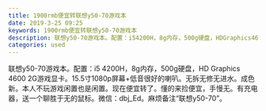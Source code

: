 ```yaml
---
title: 1900rmb便宜转联想y50-70游戏本
date: 2019-3-25 09:25
keywords: 1900rmb便宜转联想y50-70游戏本
description: 联想y50-70游戏本。配置：i54200H，8g内存，500g硬盘，HDGraphics46002G游戏显卡。15.5寸1080p屏幕+低音很好的喇叭。无拆无修无进水。成色新。本人不玩游戏闲置也是闲置。现在便宜转了。懂的来捡便宜，手慢无。
categories: used
---
```

<td class="t_f" id="postmessage_3300341">

联想y50-70游戏本。配置：i5 4200H，8g内存，500g硬盘，HD Graphics 4600 2G游戏显卡。15.5寸1080p屏幕+低音很好的喇叭。无拆无修无进水。成色新。本人不玩游戏闲置也是闲置。现在便宜转了。懂的来捡便宜，手慢无。有充电器，送一个聊胜于无的鼠标。微信：dbj_Ed。麻烦备注“联想y50-70”。<br/>
<img alt="" border="0" class="zoom" data-cf-modified-57bc2a26aaafb76e304f8ce0-="" file="http://www.flw.ph/data/appbyme/upload/image/201903/25/CHzboMrC5j23.jpg" id="aimg_nsL6V" lazyloadthumb="1" onclick="" onmouseover="" src="http://www.flw.ph/data/appbyme/upload/image/201903/25/CHzboMrC5j23.jpg"/><br/>
<br/>
<img alt="" border="0" class="zoom" data-cf-modified-57bc2a26aaafb76e304f8ce0-="" file="http://www.flw.ph/data/appbyme/upload/image/201903/25/uuetsim8QzMq.jpg" id="aimg_q74q6" lazyloadthumb="1" onclick="" onmouseover="" src="http://www.flw.ph/data/appbyme/upload/image/201903/25/uuetsim8QzMq.jpg"/><br/>
<br/>
<img alt="" border="0" class="zoom" data-cf-modified-57bc2a26aaafb76e304f8ce0-="" file="http://www.flw.ph/data/appbyme/upload/image/201903/25/yFHVtHiHwztU.jpg" id="aimg_I9ZC9" lazyloadthumb="1" onclick="" onmouseover="" src="http://www.flw.ph/data/appbyme/upload/image/201903/25/yFHVtHiHwztU.jpg"/><br/>
<br/>
<img alt="" border="0" class="zoom" data-cf-modified-57bc2a26aaafb76e304f8ce0-="" file="http://www.flw.ph/data/appbyme/upload/image/201903/25/TPLA3shy9T80.jpg" id="aimg_D6ild" lazyloadthumb="1" onclick="" onmouseover="" src="http://www.flw.ph/data/appbyme/upload/image/201903/25/TPLA3shy9T80.jpg"/><br/>
<br/>
<img alt="" border="0" class="zoom" data-cf-modified-57bc2a26aaafb76e304f8ce0-="" file="http://www.flw.ph/data/appbyme/upload/image/201903/25/c7lyb2zwtRD6.jpg" id="aimg_exL6d" lazyloadthumb="1" onclick="" onmouseover="" src="http://www.flw.ph/data/appbyme/upload/image/201903/25/c7lyb2zwtRD6.jpg"/><br/>
<br/>
<img alt="" border="0" class="zoom" data-cf-modified-57bc2a26aaafb76e304f8ce0-="" file="http://www.flw.ph/data/appbyme/upload/image/201903/25/JQsaKn8IlNVn.jpg" id="aimg_bEWYT" lazyloadthumb="1" onclick="" onmouseover="" src="http://www.flw.ph/data/appbyme/upload/image/201903/25/JQsaKn8IlNVn.jpg"/><br/>
<br/>
<img alt="" border="0" class="zoom" data-cf-modified-57bc2a26aaafb76e304f8ce0-="" file="http://www.flw.ph/data/appbyme/upload/image/201903/25/X58uh1dPWPMI.jpg" id="aimg_TshH0" lazyloadthumb="1" onclick="" onmouseover="" src="http://www.flw.ph/data/appbyme/upload/image/201903/25/X58uh1dPWPMI.jpg"/><br/>
<br/>
<img alt="" border="0" class="zoom" data-cf-modified-57bc2a26aaafb76e304f8ce0-="" file="http://www.flw.ph/data/appbyme/upload/image/201903/25/aJfpnvtA8f2K.jpg" id="aimg_FS3us" lazyloadthumb="1" onclick="" onmouseover="" src="http://www.flw.ph/data/appbyme/upload/image/201903/25/aJfpnvtA8f2K.jpg"/><br/>
<br/>
<img alt="" border="0" class="zoom" data-cf-modified-57bc2a26aaafb76e304f8ce0-="" file="http://www.flw.ph/data/appbyme/upload/image/201903/25/VhpZ4asfZFbM.jpg" id="aimg_UmOIi" lazyloadthumb="1" onclick="" onmouseover="" src="http://www.flw.ph/data/appbyme/upload/image/201903/25/VhpZ4asfZFbM.jpg"/><br/>
<br/>
<img alt="" border="0" class="zoom" data-cf-modified-57bc2a26aaafb76e304f8ce0-="" file="http://www.flw.ph/data/appbyme/upload/image/201903/25/wEyKNjOkEmAa.jpg" id="aimg_YeA11" lazyloadthumb="1" onclick="" onmouseover="" src="http://www.flw.ph/data/appbyme/upload/image/201903/25/wEyKNjOkEmAa.jpg"/><br/>
<br/>
</td>
